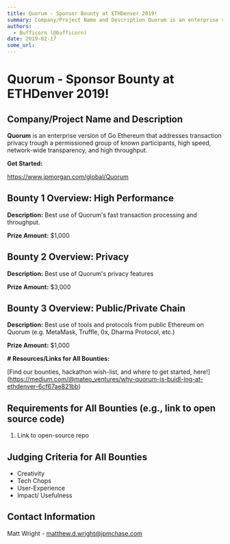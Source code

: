 ```yaml
---
title: Quorum - Sponsor Bounty at ETHDenver 2019!
summary: Company/Project Name and Description Quorum is an enterprise version of Go Ethereum that addresses transaction privacy trough a permissioned group of known participants, high speed, network-wide transparency, and high throughput. Get Started- https-//www.jpmorgan.com/global/Quorum Bounty 1 Overview- High Performance Description- Best use of Quorums fast transaction processing and throughput. Prize Amount- $1,000 Bounty 2 Overview- Privacy Description- Best use of Quorums privacy features Prize A
authors:
  - Bufficorn (@bufficorn)
date: 2019-02-17
some_url: 
---
```


# Quorum - Sponsor Bounty at ETHDenver 2019!


## Company/Project Name and Description

**Quorum** is an enterprise version of Go Ethereum that addresses transaction privacy trough a permissioned group of known participants, high speed, network-wide transparency, and high throughput. 

**Get Started:**

[https://www.jpmorgan.com/global/Quorum
](https://www.jpmorgan.com/global/Quorum)

## Bounty 1 Overview: High Performance

**Description:** Best use of Quorum's fast transaction processing and throughput.

**Prize Amount:** $1,000

## Bounty 2 Overview: Privacy
**Description:** Best use of Quorum's privacy features

**Prize Amount:** $3,000

## Bounty 3 Overview: Public/Private Chain
**Description:** Best use of tools and protocols from public Ethereum on Quorum (e.g. MetaMask, Truffle, 0x, Dharma Protocol, etc.)

**Prize Amount:** $1,000

**# Resources/Links for All Bounties:**

[Find our bounties, hackathon wish-list, and where to get started, here!] (https://medium.com/@mateo_ventures/why-quorum-is-buidl-ing-at-ethdenver-6cf67ae821bb)

## Requirements for All Bounties (e.g., link to open source code)

1. Link to open-source repo

## Judging Criteria for All Bounties

- Creativity
- Tech Chops 
- User-Experience
- Impact/ Usefulness 

## Contact Information

Matt Wright - matthew.d.wright@jpmchase.com



